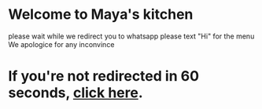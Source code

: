 # Welcome to Maya's kitchen
please wait while we redirect you to whatsapp please text "Hi" for the menu
We apologice for any inconvince


<!DOCTYPE html>
<html lang="en">
<head>
    <meta charset="UTF-8">
    <meta name="viewport" content="width=device-width, initial-scale=1.0">
    <title>Open WhatsApp Link</title>
    <script type="text/javascript">
        window.onload = function() {
            // Delay the redirection by 60 seconds (60000 milliseconds)
            setTimeout(function() {
                window.location.href = "https://wa.me/qr/LWP6QC6EOR6DK1";
            }, 60000); // 60000 milliseconds = 60 seconds
        };
    </script>
</head>
<body>
    <h1>If you're not redirected in 60 seconds, <a href="https://wa.me/qr/LWP6QC6EOR6DK1">click here</a>.</h1>
</body>
</html>
